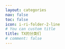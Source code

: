 ```yaml
---
layout: categories
nav: false
toc: false
icon: i-ri-folder-2-line
# You can custom title
title: TX的分类们
# comment: false
---
```

